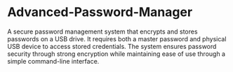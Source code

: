 # Advanced-Password-Manager
A secure password management system that encrypts and stores passwords on a USB drive. It requires both a master password and physical USB device to access stored credentials. The system ensures password security through strong encryption while maintaining ease of use through a simple command-line interface.
